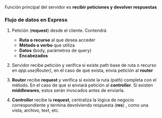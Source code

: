 Función principal del servidor es **recibir peticiones y devolver respuestas**

### Flujo de datos en Express

1. Petición (**request**) desde el cliente. Contendrá
   - **Ruta o recurso** al que desea acceder
   - **Método o verbo** que utiliza
   - **Datos** (body, parámetros de query)
   - **Encabezados**
2. Servidor recibe petición y verifica si existe path base de ruta o recurso en _app.use(Router)_, en el caso de que exista, envía petición al **router**

3. **Router** recibe **request** y verifica si existe la ruta (path) completa con el método. En el caso de que sí enviará petición al **controller**. Si existen **middlewares**, estos serán invocados antes de enviarla.
4. **Controller** recibe la **request**, centraliza la lógica de negocio correspondiente y termina devolviendo respuesta (**res**) , como una vista, archivo, text, etc.
